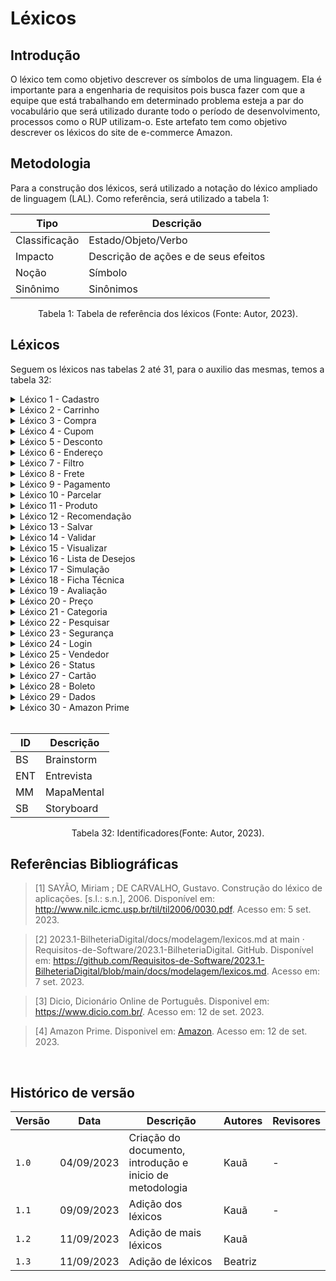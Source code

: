 # Léxicos

## Introdução

O léxico tem como objetivo descrever os símbolos de uma linguagem. Ela é importante para a engenharia de requisitos pois busca fazer com que a equipe que está trabalhando em determinado problema esteja a par do vocabulário que será utilizado durante todo o período de desenvolvimento, processos como o RUP utilizam-o. Este artefato tem como objetivo descrever os léxicos do site de e-commerce Amazon.

## Metodologia

Para a construção dos léxicos, será utilizado a notação do léxico ampliado de linguagem (LAL). Como referência, será utilizado a tabela 1:

<center>

| Tipo          | Descrição                            |
| ------------- | ------------------------------------ |
| Classificação | Estado/Objeto/Verbo                  |
| Impacto       | Descrição de ações e de seus efeitos |
| Noção         | Símbolo                              |
| Sinônimo      | Sinônimos                            |

</center>

<div style="text-align: center">
<p> Tabela 1: Tabela de referência dos léxicos (Fonte: Autor, 2023).</p>
</div>

## Léxicos

Seguem os léxicos nas tabelas 2 até 31, para o auxilio das mesmas, temos a tabela 32:

<details>
    <summary>Léxico 1 - Cadastro</summary>

   <table>
      <thead>
         <tr>
            <th>L1</th>
            <th>Descrição</th>
         </tr>
      </thead>
      <tbody>
         <tr>
            <td>Classificação</td>
            <td>Objeto</td>
         </tr>
        <tr>
            <td>Impacto</td>
            <td>O usuário poder se conectar com o sistema e salvar suas informações</td>
         </tr>
        <tr>
            <td>Noção</td>
            <td>O usuário pode se cadastrar de forma prática.</br> O sistema cadastra múltiplos endereços de entrega.</br>O sistema permite o cadastro de múltiplos sistemas de pagamento.</td>
         </tr>
        <tr>
            <td>Sinônimo</td>
            <td>Registro</td>
         </tr>
         <tr>
            <td>Elicitado</td>
            <td>SB02,BS05,BS07,BS08 e ENT02</td>
         </tr>
      </tbody>
   </table>

   <div style="text-align: center">
      <p> Tabela 2: Léxico 1 (Fonte: Autor, 2023).</p>
   </div>

</details>

<details>
    <summary>Léxico 2 - Carrinho</summary>

   <table>
      <thead>
         <tr>
            <th>L2</th>
            <th>Descrição</th>
         </tr>
      </thead>
      <tbody>
         <tr>
            <td>Classificação</td>
            <td>Objeto</td>
         </tr>
        <tr>
            <td>Impacto</td>
            <td>O usuário pode salvar as compras que ele deseja.</td>
         </tr>
        <tr>
            <td>Noção</td>
            <td>O usuário pode salvar suas compras no carrinho</br> O usuário pode visualizar oque tem dentro do carrinho.</td>
         </tr>
        <tr>
            <td>Sinônimo</td>
            <td>Lista de compras</td>
         </tr>
         <tr>
            <td>Elicitado</td>
            <td>ENT05 e BS15</td>
         </tr>
      </tbody>
   </table>

   <div style="text-align: center">
      <p> Tabela 3: Léxico 2 (Fonte: Autor, 2023).</p>
   </div>

</details>

<details>
    <summary>Léxico 3 - Compra</summary>

   <table>
      <thead>
         <tr>
            <th>L3</th>
            <th>Descrição</th>
         </tr>
      </thead>
      <tbody>
         <tr>
            <td>Classificação</td>
            <td>Objeto</td>
         </tr>
        <tr>
            <td>Impacto</td>
            <td>O usuário pode realizar compras.</td>
         </tr>
        <tr>
            <td>Noção</td>
            <td>O usuário está interessado em realizar compras.</td>
         </tr>
        <tr>
            <td>Sinônimo</td>
            <td>Aquisição</td>
         </tr>
         <tr>
            <td>Elicitado</td>
            <td>ENT04</td>
         </tr>
      </tbody>
   </table>

   <div style="text-align: center">
      <p> Tabela 4: Léxico 3 (Fonte: Autor, 2023).</p>
   </div>

</details>

<details>
    <summary>Léxico 4 - Cupom</summary>

   <table>
      <thead>
         <tr>
            <th>L4</th>
            <th>Descrição</th>
         </tr>
      </thead>
      <tbody>
         <tr>
            <td>Classificação</td>
            <td>Objeto</td>
         </tr>
        <tr>
            <td>Impacto</td>
            <td>Utiliza-los para receber o desconto nos produtos.</td>
         </tr>
        <tr>
            <td>Noção</td>
            <td>O usuário pode utilizar cupons para receber descontos.</td>
         </tr>
        <tr>
            <td>Sinônimo</td>
            <td>Cédula</td>
         </tr>
         <tr>
            <td>Elicitado</td>
            <td>BS34,MM06 e MM10</td>
         </tr>
      </tbody>
   </table>

   <div style="text-align: center">
      <p> Tabela 5: Léxico 4 (Fonte: Autor, 2023).</p>
   </div>

</details>

<details>
    <summary>Léxico 5 - Desconto</summary>

   <table>
      <thead>
         <tr>
            <th>L5</th>
            <th>Descrição</th>
         </tr>
      </thead>
      <tbody>
         <tr>
            <td>Classificação</td>
            <td>Objeto</td>
         </tr>
        <tr>
            <td>Impacto</td>
            <td>Utiliza-los para receber o decrecimo dos preços nos produtos.</td>
         </tr>
        <tr>
            <td>Noção</td>
            <td>O usuário pode receber descontos.</td>
         </tr>
        <tr>
            <td>Sinônimo</td>
            <td>Aminguamento, Decréscimo, Corte</td>
         </tr>
         <tr>
            <td>Elicitado</td>
            <td>BS34,MM07 e MM10</td>
         </tr>
      </tbody>
   </table>

   <div style="text-align: center">
      <p> Tabela 6: Léxico 5 (Fonte: Autor, 2023).</p>
   </div>

</details>

<details>
    <summary>Léxico 6 - Endereço</summary>

   <table>
      <thead>
         <tr>
            <th>L6</th>
            <th>Descrição</th>
         </tr>
      </thead>
      <tbody>
         <tr>
            <td>Classificação</td>
            <td>Objeto</td>
         </tr>
        <tr>
            <td>Impacto</td>
            <td>Utilizado para saber a residência do comprador.</td>
         </tr>
        <tr>
            <td>Noção</td>
            <td>O usuário possui um endereço.</br>O usuário pode cadastrar vários endereços</td>
         </tr>
        <tr>
            <td>Sinônimo</td>
            <td>Domicílio, residência, casa</td>
         </tr>
         <tr>
            <td>Elicitado</td>
            <td>BS08 e MM05</td>
         </tr>
      </tbody>
   </table>

   <div style="text-align: center">
      <p> Tabela 7: Léxico 6 (Fonte: Autor, 2023).</p>
   </div>

</details>

<details>
    <summary>Léxico 7 - Filtro</summary>

   <table>
      <thead>
         <tr>
            <th>L7</th>
            <th>Descrição</th>
         </tr>
      </thead>
      <tbody>
         <tr>
            <td>Classificação</td>
            <td>Objeto</td>
         </tr>
        <tr>
            <td>Impacto</td>
            <td>Utilizado para filtrar produtos.</td>
         </tr>
        <tr>
            <td>Noção</td>
            <td>O usuário tem a capacidade de filtrar os produtos do site.</td>
         </tr>
        <tr>
            <td>Sinônimo</td>
            <td>Passador</td>
         </tr>
         <tr>
            <td>Elicitado</td>
            <td>BS12 e MM12</td>
         </tr>
      </tbody>
   </table>

   <div style="text-align: center">
      <p> Tabela 8: Léxico 7 (Fonte: Autor, 2023).</p>
   </div>

</details>

<details>
    <summary>Léxico 8 - Frete</summary>

   <table>
      <thead>
         <tr>
            <th>L8</th>
            <th>Descrição</th>
         </tr>
      </thead>
      <tbody>
         <tr>
            <td>Classificação</td>
            <td>Objeto</td>
         </tr>
        <tr>
            <td>Impacto</td>
            <td>Utilizado para levar o produto do usuário para a residência do mesmo.</td>
         </tr>
        <tr>
            <td>Noção</td>
            <td>O usuário tem a capacidade de escolher quanto tempo seu frete demorará.</br> O usuário poderá simular o seu frete.</td>
         </tr>
        <tr>
            <td>Sinônimo</td>
            <td>Carregamento</td>
         </tr>
         <tr>
            <td>Elicitado</td>
            <td>BS24 e MM08</td>
         </tr>
      </tbody>
   </table>

   <div style="text-align: center">
      <p> Tabela 9: Léxico 8 (Fonte: Autor, 2023).</p>
   </div>

</details>

<details>
    <summary>Léxico 9 - Pagamento</summary>

   <table>
      <thead>
         <tr>
            <th>L9</th>
            <th>Descrição</th>
         </tr>
      </thead>
      <tbody>
         <tr>
            <td>Classificação</td>
            <td>Objeto</td>
         </tr>
        <tr>
            <td>Impacto</td>
            <td>Dar o dinheiro ao dono do produto.</td>
         </tr>
        <tr>
            <td>Noção</td>
            <td>O usuário tem a capacidade de realizar pagamentos.</br> O sistema evidencia os sistemas de pagamento aceitos.</br>O sistema permite a adição de novos métodos de pagamento.</td>
         </tr>
        <tr>
            <td>Sinônimo</td>
            <td>Paga</td>
         </tr>
         <tr>
            <td>Elicitado</td>
            <td>BS07, BS29,BS30, MM06 e MM09</td>
         </tr>
      </tbody>
   </table>

   <div style="text-align: center">
      <p> Tabela 10: Léxico 9 (Fonte: Autor, 2023).</p>
   </div>

</details>

<details>
    <summary>Léxico 10 - Parcelar</summary>

   <table>
      <thead>
         <tr>
            <th>L10</th>
            <th>Descrição</th>
         </tr>
      </thead>
      <tbody>
         <tr>
            <td>Classificação</td>
            <td>Verbo</td>
         </tr>
        <tr>
            <td>Impacto</td>
            <td>Dividir o valor do pagamento.</td>
         </tr>
        <tr>
            <td>Noção</td>
            <td>O usuário tem a capacidade de parcelar seus pagamentos.</td>
         </tr>
        <tr>
            <td>Sinônimo</td>
            <td>Parte, fragmento</td>
         </tr>
         <tr>
            <td>Elicitado</td>
            <td>MM09</td>
         </tr>
      </tbody>
   </table>

   <div style="text-align: center">
      <p> Tabela 11: Léxico 10 (Fonte: Autor, 2023).</p>
   </div>

</details>

<details>
    <summary>Léxico 11 - Produto</summary>

   <table>
      <thead>
         <tr>
            <th>L11</th>
            <th>Descrição</th>
         </tr>
      </thead>
      <tbody>
         <tr>
            <td>Classificação</td>
            <td>Objeto</td>
         </tr>
        <tr>
            <td>Impacto</td>
            <td>Objeto principal de estudo.</td>
         </tr>
        <tr>
            <td>Noção</td>
            <td>O usuário tem a capacidade de comprar produtos.</br>O usuário tem a capacidade de pesquisar sobre produtos</td>
         </tr>
        <tr>
            <td>Sinônimo</td>
            <td>Mercadorias</td>
         </tr>
         <tr>
            <td>Elicitado</td>
            <td>MM09</td>
         </tr>
      </tbody>
   </table>

   <div style="text-align: center">
      <p> Tabela 12: Léxico 11 (Fonte: Autor, 2023).</p>
   </div>

</details>

<details>
    <summary>Léxico 12 - Recomendação</summary>

   <table>
      <thead>
         <tr>
            <th>L12</th>
            <th>Descrição</th>
         </tr>
      </thead>
      <tbody>
         <tr>
            <td>Classificação</td>
            <td>Objeto</td>
         </tr>
        <tr>
            <td>Impacto</td>
            <td>Levar ao usuário sugestões sobre produtos que o mesmo pode desejar.</td>
         </tr>
        <tr>
            <td>Noção</td>
            <td>O usuário pode receber recomendações de produtos que ele provavelmente vá querer.</td>
         </tr>
        <tr>
            <td>Sinônimo</td>
            <td>Sugestões</td>
         </tr>
         <tr>
            <td>Elicitado</td>
            <td>MM04</td>
         </tr>
      </tbody>
   </table>

   <div style="text-align: center">
      <p> Tabela 13: Léxico 12 (Fonte: Autor, 2023).</p>
   </div>

</details>

<details>
    <summary>Léxico 13 - Salvar</summary>

   <table>
      <thead>
         <tr>
            <th>L13</th>
            <th>Descrição</th>
         </tr>
      </thead>
      <tbody>
         <tr>
            <td>Classificação</td>
            <td>Verbo</td>
         </tr>
        <tr>
            <td>Impacto</td>
            <td>Guardar as informações que foram submetidas ao servidor.</td>
         </tr>
        <tr>
            <td>Noção</td>
            <td>O usuário pode salvar suas informações.</td>
         </tr>
        <tr>
            <td>Sinônimo</td>
            <td>Guardar</td>
         </tr>
         <tr>
            <td>Elicitado</td>
            <td>MM05,ENT07 e MM14</td>
         </tr>
      </tbody>
   </table>

   <div style="text-align: center">
      <p> Tabela 14: Léxico 13 (Fonte: Autor, 2023).</p>
   </div>

</details>

<details>
    <summary>Léxico 14 - Validar</summary>

   <table>
      <thead>
         <tr>
            <th>L14</th>
            <th>Descrição</th>
         </tr>
      </thead>
      <tbody>
         <tr>
            <td>Classificação</td>
            <td>Verbo</td>
         </tr>
        <tr>
            <td>Impacto</td>
            <td>Garantir com que os dados do usuário estejam corretos.</td>
         </tr>
        <tr>
            <td>Noção</td>
            <td>O sistema deve validar as informações do usuário.</br>O usuário deve validar suas informações.</td>
         </tr>
        <tr>
            <td>Sinônimo</td>
            <td>Legitimar</td>
         </tr>
         <tr>
            <td>Elicitado</td>
            <td>SB03</td>
         </tr>
      </tbody>
   </table>

   <div style="text-align: center">
      <p> Tabela 15: Léxico 14 (Fonte: Autor, 2023).</p>
   </div>

</details>

<details>
    <summary>Léxico 15 - Visualizar</summary>

   <table>
      <thead>
         <tr>
            <th>L15</th>
            <th>Descrição</th>
         </tr>
      </thead>
      <tbody>
         <tr>
            <td>Classificação</td>
            <td>Verbo</td>
         </tr>
        <tr>
            <td>Impacto</td>
            <td>Permitir que o usuário observe os produtos.</td>
         </tr>
        <tr>
            <td>Noção</td>
            <td>O usuário pode visualizar os produtos disponiveis no aplicativo.</td>
         </tr>
        <tr>
            <td>Sinônimo</td>
            <td>Ver,observar</td>
         </tr>
         <tr>
            <td>Elicitado</td>
            <td>BS33 e ENT03</td>
         </tr>
      </tbody>
   </table>

   <div style="text-align: center">
      <p> Tabela 16: Léxico 15 (Fonte: Autor, 2023).</p>
   </div>

</details>

<details>
    <summary>Léxico 16 - Lista de Desejos</summary>

   <table>
      <thead>
         <tr>
            <th>L16</th>
            <th>Descrição</th>
         </tr>
      </thead>
      <tbody>
         <tr>
            <td>Classificação</td>
            <td>Objeto</td>
         </tr>
        <tr>
            <td>Impacto</td>
            <td>Permitir que o usuário guarde produtos desejados.</td>
         </tr>
        <tr>
            <td>Noção</td>
            <td>O usuário pode guardar produtos que ele deseja comprar.</br>O usuário pode adicionar produtos na lista de desejo.</br>O usuário pode remover produtos da lista de desejos.</td>
         </tr>
        <tr>
            <td>Sinônimo</td>
            <td>Comprar mais tarde</td>
         </tr>
         <tr>
            <td>Elicitado</td>
            <td>BS17 e BS18</td>
         </tr>
      </tbody>
   </table>

   <div style="text-align: center">
      <p> Tabela 17: Léxico 16 (Fonte: Autor, 2023).</p>
   </div>

</details>

<details>
    <summary>Léxico 17 - Simulação</summary>

   <table>
      <thead>
         <tr>
            <th>L17</th>
            <th>Descrição</th>
         </tr>
      </thead>
      <tbody>
         <tr>
            <td>Classificação</td>
            <td>Objeto</td>
         </tr>
        <tr>
            <td>Impacto</td>
            <td>Permitir que o usuário veja o preço futuro dos seus produtos com o frete.</td>
         </tr>
        <tr>
            <td>Noção</td>
            <td>O usuário pode simular seus fretes.</td>
         </tr>
        <tr>
            <td>Sinônimo</td>
            <td>Fingimento</td>
         </tr>
         <tr>
            <td>Elicitado</td>
            <td>BS24</td>
         </tr>
      </tbody>
   </table>

   <div style="text-align: center">
      <p> Tabela 18: Léxico 17 (Fonte: Autor, 2023).</p>
   </div>

</details>

<details>
    <summary>Léxico 18 - Ficha Técnica</summary>

   <table>
      <thead>
         <tr>
            <th>L18</th>
            <th>Descrição</th>
         </tr>
      </thead>
      <tbody>
         <tr>
            <td>Classificação</td>
            <td>Objeto</td>
         </tr>
        <tr>
            <td>Impacto</td>
            <td>Permitir que o usuário saiba mais sobre o produto que ele está comprando.</td>
         </tr>
        <tr>
            <td>Noção</td>
            <td>É disponibilizado ao usuário uma ficha tecnica dos produtos.</td>
         </tr>
        <tr>
            <td>Sinônimo</td>
            <td>Fingimento</td>
         </tr>
         <tr>
            <td>Elicitado</td>
            <td>BS14</td>
         </tr>
      </tbody>
   </table>

   <div style="text-align: center">
      <p> Tabela 19: Léxico 18 (Fonte: Autor, 2023).</p>
   </div>

</details>

<details>
    <summary>Léxico 19 - Avaliação </summary>

   <table>
      <thead>
         <tr>
            <th>L19</th>
            <th>Descrição</th>
         </tr>
      </thead>
      <tbody>
         <tr>
            <td>Classificação</td>
            <td>Objeto</td>
         </tr>
        <tr>
            <td>Impacto</td>
            <td>Permite o usuário saber a qualidade do produto que esta comprando, ou até mesmo saber se a entrega foi bem sucedida</td>
         </tr>
        <tr>
            <td>Noção</td>
            <td>Notas e comentários feitos por outras pessoas a respeito de um produto ou serviço.</td>
         </tr>
        <tr>
            <td>Sinônimo</td>
            <td>Análise, consideração, julgamento, opinião, crítica, reflexão.
</td>
         </tr>
         <tr>
            <td>Elicitado</td>
            <td>BS26</td>
         </tr>
      </tbody>
   </table>

   <div style="text-align: center">
      <p> Tabela 20: Léxico 19 (Fonte: Autor, 2023).</p>
   </div>

</details>

<details>
    <summary>Léxico 20 - Preço </summary>

   <table>
      <thead>
         <tr>
            <th>L20</th>
            <th>Descrição</th>
         </tr>
      </thead>
      <tbody>
         <tr>
            <td>Classificação</td>
            <td>Objeto</td>
         </tr>
        <tr>
            <td>Impacto</td>
            <td>O usuário saber quanto vai pagar no produto.</td>
         </tr>
        <tr>
            <td>Noção</td>
            <td>Quantia que estabelece o valor do que se pretende comprar</td>
         </tr>
        <tr>
            <td>Sinônimo</td>
            <td> Valor, custo, compensação.
</td>
         </tr>
         <tr>
            <td>Elicitado</td>
            <td>BS25, BS27</td>
         </tr>
      </tbody>
   </table>

   <div style="text-align: center">
      <p> Tabela 21: Léxico 20 (Fonte: Autor, 2023).</p>
   </div>

</details>

<details>
    <summary>Léxico 21 - Categoria </summary>

   <table>
      <thead>
         <tr>
            <th>L21.</th>
            <th>Descrição</th>
         </tr>
      </thead>
      <tbody>
         <tr>
            <td>Classificação</td>
            <td>Objeto</td>
         </tr>
        <tr>
            <td>Impacto</td>
            <td>O usuário poder pesquisar seus produtos pelo tipo.</td>
         </tr>
        <tr>
            <td>Noção</td>
            <td>Divisão ou subdivisão de um produto.</td>
         </tr>
        <tr>
            <td>Sinônimo</td>
            <td>Camada, classe, divisão, subdivisão.
</td>
         </tr>
         <tr>
            <td>Elicitado</td>
            <td>BS22</td>
         </tr>
      </tbody>
   </table>

   <div style="text-align: center">
      <p> Tabela 22: Léxico 21 (Fonte: Autor, 2023).</p>
   </div>

</details>

<details>
    <summary>Léxico 22 - Pesquisar </summary>

   <table>
      <thead>
         <tr>
            <th>L22</th>
            <th>Descrição</th>
         </tr>
      </thead>
      <tbody>
         <tr>
            <td>Classificação</td>
            <td>Verbo</td>
         </tr>
        <tr>
            <td>Impacto</td>
            <td>O usuário poder buscar pelo seu produto.</td>
         </tr>
        <tr>
            <td>Noção</td>
            <td>Procurar pelo produto desejado </td>
         </tr>
        <tr>
            <td>Sinônimo</td>
            <td>Procurar, sondar, explorar
</td>
         </tr>
         <tr>
            <td>Elicitado</td>
            <td>BS32</td>
         </tr>
      </tbody>
   </table>

   <div style="text-align: center">
      <p> Tabela 23: Léxico 22 (Fonte: Autor, 2023).</p>
   </div>

</details>

<details>
    <summary>Léxico 23 - Segurança </summary>

   <table>
      <thead>
         <tr>
            <th>L23</th>
            <th>Descrição</th>
         </tr>
      </thead>
      <tbody>
         <tr>
            <td>Classificação</td>
            <td>Objeto</td>
         </tr>
        <tr>
            <td>Impacto</td>
            <td>Um sistema seguro trás mais confiança do usuário</td>
         </tr>
        <tr>
            <td>Noção</td>
            <td>Situação do que está seguro, afastamento de todo perigo</td>
         </tr>
        <tr>
            <td>Sinônimo</td>
            <td> Confiança, estabilidade, firmeza, garantia.
</td>
         </tr>
         <tr>
            <td>Elicitado</td>
            <td>ENT06, SB02, MM01</td>
         </tr>
      </tbody>
   </table>

   <div style="text-align: center">
      <p> Tabela 24: Léxico 23 (Fonte: Autor, 2023).</p>
   </div>

</details>

<details>
    <summary>Léxico 24 - Login </summary>

   <table>
      <thead>
         <tr>
            <th>L24</th>
            <th>Descrição</th>
         </tr>
      </thead>
      <tbody>
         <tr>
            <td>Classificação</td>
            <td>Objeto</td>
         </tr>
        <tr>
            <td>Impacto</td>
            <td>O usuário poder ter suas informações salvas no site.</td>
         </tr>
        <tr>
            <td>Noção</td>
            <td>Modo de ligação a uma rede protegida que dá acesso ao usuário a um sistema informático, por meio da introdução de uma identidade e senha.</td>
         </tr>
        <tr>
            <td>Sinônimo</td>
            <td>Acesso, ligação, comunicação, conexão, logon
</td>
         </tr>
         <tr>
            <td>Elicitado</td>
            <td>ENT02 e MM03</td>
         </tr>
      </tbody>
   </table>

   <div style="text-align: center">
      <p> Tabela 25: Léxico 24 (Fonte: Autor, 2023).</p>
   </div>

</details>

<details>
    <summary>Léxico 25 - Vendedor </summary>

   <table>
      <thead>
         <tr>
            <th>L25</th>
            <th>Descrição</th>
         </tr>
      </thead>
      <tbody>
         <tr>
            <td>Classificação</td>
            <td>Objeto</td>
         </tr>
        <tr>
            <td>Impacto</td>
            <td>Permitir que o usuário saiba quem é o vendendor do produto.</td>
         </tr>
        <tr>
            <td>Noção</td>
            <td>Indivíduo que tem a profissão de vender mercadorias.</td>
         </tr>
        <tr>
            <td>Sinônimo</td>
            <td>Pracista, agenciador
</td>
         </tr>
         <tr>
            <td>Elicitado</td>
            <td>BS16</td>
         </tr>
      </tbody>
   </table>

   <div style="text-align: center">
      <p> Tabela 26: Léxico 25 (Fonte: Autor, 2023).</p>
   </div>

</details>

<details>
    <summary>Léxico 26 - Status </summary>

   <table>
      <thead>
         <tr>
            <th>L26</th>
            <th>Descrição</th>
         </tr>
      </thead>
      <tbody>
         <tr>
            <td>Classificação</td>
            <td>Objeto</td>
         </tr>
        <tr>
            <td>Impacto</td>
            <td>O usuário saber o estado do seu pedido.</td>
         </tr>
        <tr>
            <td>Noção</td>
            <td>Estado ou circunstância que algo ocupa em determinado momento.</td>
         </tr>
        <tr>
            <td>Sinônimo</td>
            <td>Condição

</td>
         </tr>
         <tr>
            <td>Elicitado</td>
            <td>BS21</td>
         </tr>
      </tbody>
   </table>

   <div style="text-align: center">
      <p> Tabela 27: Léxico 26 (Fonte: Autor, 2023).</p>
   </div>

</details>

<details>
    <summary>Léxico 27 - Cartão </summary>

   <table>
      <thead>
         <tr>
            <th>L27</th>
            <th>Descrição</th>
         </tr>
      </thead>
      <tbody>
         <tr>
            <td>Classificação</td>
            <td>Objeto</td>
         </tr>
        <tr>
            <td>Impacto</td>
            <td>O usuário poder utilizar seu cartão como metodo de pagamento.</td>
         </tr>
        <tr>
            <td>Noção</td>
            <td>Cartão que permite ao usuário a aquisição de mercadorias, como se fosse dinheiro.</td>
         </tr>
        <tr>
            <td>Sinônimo</td>
            <td>Bilhete, ticket</td>
         </tr>
         <tr>
            <td>Elicitado</td>
            <td>MM06</td>
         </tr>
      </tbody>
   </table>

   <div style="text-align: center">
      <p> Tabela 28: Léxico 27 (Fonte: Autor, 2023).</p>
   </div>

</details>

<details>
    <summary>Léxico 28 - Boleto </summary>

   <table>
      <thead>
         <tr>
            <th>L28</th>
            <th>Descrição</th>
         </tr>
      </thead>
      <tbody>
         <tr>
            <td>Classificação</td>
            <td>Objeto</td>
         </tr>
        <tr>
            <td>Impacto</td>
            <td>O usuário utilizar o boleto como forma de pagamento.</td>
         </tr>
        <tr>
            <td>Noção</td>
            <td>Comprovante de uma dívida que, com prazo estabelecido, é utilizado como forma de pagamento de produtos ou de serviços a prazo.</td>
         </tr>
        <tr>
            <td>Sinônimo</td>
            <td>Aposta, pule.</td>
         </tr>
         <tr>
            <td>Elicitado</td>
            <td>MM06</td>
         </tr>
      </tbody>
   </table>

   <div style="text-align: center">
      <p> Tabela 29: Léxico 28 (Fonte: Autor, 2023).</p>
   </div>

</details>

<details>
    <summary>Léxico 29 - Dados </summary>

   <table>
      <thead>
         <tr>
            <th>L29</th>
            <th>Descrição</th>
         </tr>
      </thead>
      <tbody>
         <tr>
            <td>Classificação</td>
            <td>Objeto</td>
         </tr>
        <tr>
            <td>Impacto</td>
            <td>Informações sobre o vendedor ou o comprador serem guardadas no sistema.</td>
         </tr>
        <tr>
            <td>Noção</td>
            <td>Informação que identifica algo, alguém</td>
         </tr>
        <tr>
            <td>Sinônimo</td>
            <td>Conhecimentos, informações</td>
         </tr>
         <tr>
            <td>Elicitado</td>
            <td>MM02, BS16, SB02</td>
         </tr>
      </tbody>
   </table>

   <div style="text-align: center">
      <p> Tabela 30: Léxico 29 (Fonte: Autor, 2023).</p>
   </div>

</details>

<details>
    <summary>Léxico 30 - Amazon Prime </summary>

   <table>
      <thead>
         <tr>
            <th>L30</th>
            <th>Descrição</th>
         </tr>
      </thead>
      <tbody>
         <tr>
            <td>Classificação</td>
            <td>Objeto</td>
         </tr>
        <tr>
            <td>Impacto</td>
            <td>O usuário ter acesso a promoções, frete grátis, ebook, etc.</td>
         </tr>
        <tr>
            <td>Noção</td>
            <td> Assinatura mensal ou anual com vários benefícios</td>
         </tr>
        <tr>
            <td>Sinônimo</td>
            <td>Assinatura</td>
         </tr>
         <tr>
            <td>Elicitado</td>
            <td>MM07, MM08</td>
         </tr>
      </tbody>
   </table>

   <div style="text-align: center">
      <p> Tabela 31: Léxico 30 (Fonte: Autor, 2023).</p>
   </div>

</details>

</br>

<center>

| ID  | Descrição  |
| --- | ---------- |
| BS  | Brainstorm |
| ENT | Entrevista |
| MM  | MapaMental |
| SB  | Storyboard |

</center>

<div style="text-align: center">
   <p> Tabela 32: Identificadores(Fonte: Autor, 2023).</p>
</div>

## Referências Bibliográficas

> [1] SAYÃO, Miriam ; DE CARVALHO, Gustavo. Construção do léxico de aplicações. [s.l.: s.n.], 2006. Disponível em: <http://www.nilc.icmc.usp.br/til/til2006/0030.pdf>. Acesso em: 5 set. 2023. </br>

> [2] 2023.1-BilheteriaDigital/docs/modelagem/lexicos.md at main · Requisitos-de-Software/2023.1-BilheteriaDigital. GitHub. Disponível em: <https://github.com/Requisitos-de-Software/2023.1-BilheteriaDigital/blob/main/docs/modelagem/lexicos.md>. Acesso em: 7 set. 2023.

> [3] Dicio, Dicionário Online de Português. Disponivel em: https://www.dicio.com.br/. Acesso em: 12 de set. 2023.

> [4] Amazon Prime. Disponivel em: [Amazon](https://www.amazon.com.br/gp/help/customer/display.html?nodeId=G6LDPN7YJHYKH2J6). Acesso em: 12 de set. 2023.

‌

## Histórico de versão

| Versão | Data       | Descrição                                                | Autores | Revisores |
| ------ | ---------- | -------------------------------------------------------- | ------- | --------- |
| `1.0`  | 04/09/2023 | Criação do documento, introdução e inicio de metodologia | Kauã    | -         |
| `1.1`  | 09/09/2023 | Adição dos léxicos                                       | Kauã    | -         |
| `1.2`  | 11/09/2023 | Adição de mais léxicos                                   | Kauã    |           |
| `1.3`  | 11/09/2023 | Adição de léxicos                                        | Beatriz |           |
